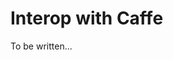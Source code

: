 # Interop with Caffe
To be written...

<!--
First, generate caffe.jl and caffe_pb.jl from caffe.proto using ProtoBuf.jl.

- [VGG_ILSVR_19_layers.caffemodel](http://www.robots.ox.ac.uk/~vgg/software/very_deep/caffe/VGG_ILSVRC_19_layers.caffemodel)

```
git clone caffe
```
-->
